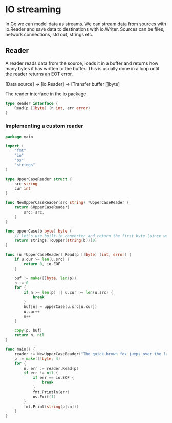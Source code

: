 # IO streaming
In Go we can model data as streams. We can stream data from sources with io.Reader and save data to destinations with io.Writer. Sources can be  files, network connections, std out, strings etc.

## Reader
A reader reads data from the source, loads it in a buffer and returns how many bytes it has written to the buffer. This is usually done in a loop until the reader returns an EOT error.

[Data source] -> [io.Reader] -> [Transfer buffer []byte]


The reader interface in the io package.
```go
type Reader interface {
    Read(p []byte) (n int, err error)
}
```

### Implementing a custom reader
```go
package main

import (
	"fmt"
	"io"
	"os"
	"strings"
)

type UpperCaseReader struct {
	src string
	cur int
}

func NewUpperCaseReader(src string) *UpperCaseReader {
	return &UpperCaseReader{
		src: src,
	}
}

func upperCase(b byte) byte {
	// let's use built-in converter and return the first byte (since we don't expect more than on byte)
	return strings.ToUpper(string(b))[0]
}

func (u *UpperCaseReader) Read(p []byte) (int, error) {
	if u.cur >= len(u.src) {
		return 0, io.EOF
	}

	buf := make([]byte, len(p))
	n := 0
	for {
		if n >= len(p) || u.cur >= len(u.src) {
			break
		}
		buf[n] = upperCase(u.src[u.cur])
		u.cur++
		n++
	}

	copy(p, buf)
	return n, nil
}

func main() {
	reader := NewUpperCaseReader("The quick brown fox jumps over the lazy dog")
	p := make([]byte, 4)
	for {
		n, err := reader.Read(p)
		if err != nil {
			if err == io.EOF {
				break
			}
			fmt.Println(err)
			os.Exit(1)
		}
		fmt.Print(string(p[:n]))
	}
}

```